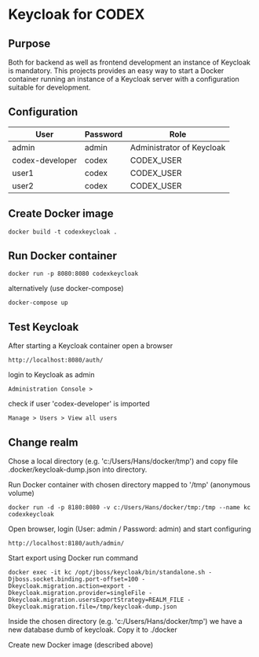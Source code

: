 # Keycloak for CODEX

## Purpose
Both for backend as well as frontend development an instance of Keycloak is mandatory.
This projects provides an easy way to start a Docker container running an instance of a Keycloak server with a configuration suitable for development.

## Configuration

| User | Password | Role |
|---|---|---|
| admin | admin | Administrator of Keycloak |
| codex-developer | codex | CODEX_USER | 
| user1 | codex | CODEX_USER | 
| user2 | codex | CODEX_USER | 

## Create Docker image
```
docker build -t codexkeycloak .
```

## Run Docker container
```
docker run -p 8080:8080 codexkeycloak
```
alternatively (use docker-compose)
```
docker-compose up
```
## Test Keycloak
After starting a Keycloak container open a browser
```
http://localhost:8080/auth/
```
login to Keycloak as admin
```
Administration Console >
```
check if user 'codex-developer' is imported
```
Manage > Users > View all users
```

## Change realm
Chose a local directory (e.g. 'c:/Users/Hans/docker/tmp') and copy file .docker/keycloak-dump.json into directory.

Run Docker container with chosen directory mapped to '/tmp' (anonymous volume) 
```
docker run -d -p 8180:8080 -v c:/Users/Hans/docker/tmp:/tmp --name kc codexkeycloak
```
Open browser, login (User: admin / Password: admin) and start configuring
```
http://localhost:8180/auth/admin/
```
Start export using Docker run command
```
docker exec -it kc /opt/jboss/keycloak/bin/standalone.sh -Djboss.socket.binding.port-offset=100 -Dkeycloak.migration.action=export -Dkeycloak.migration.provider=singleFile -Dkeycloak.migration.usersExportStrategy=REALM_FILE -Dkeycloak.migration.file=/tmp/keycloak-dump.json
```
Inside the chosen directory (e.g. 'c:/Users/Hans/docker/tmp') we have a new database dumb of keycloak. Copy it to ./docker

Create new Docker image (described above)
